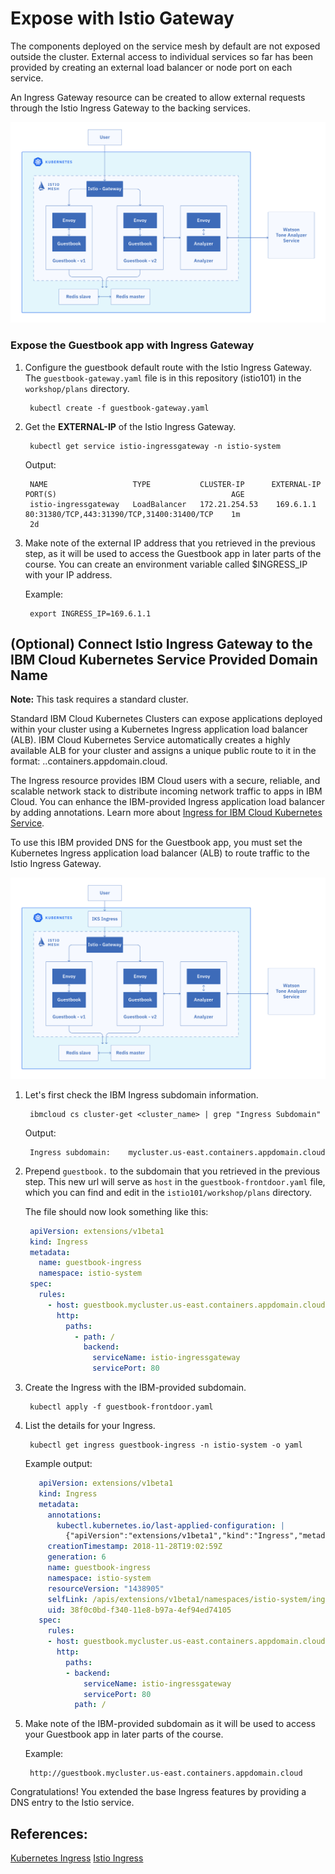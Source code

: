 # Expose with Istio Gateway

The components deployed on the service mesh by default are not exposed outside the cluster. External access to individual services so far has been provided by creating an external load balancer or node port on each service.

An Ingress Gateway resource can be created to allow external requests through the Istio Ingress Gateway to the backing services.

![](../.gitbook/assets/image%20%284%29.png)

### Expose the Guestbook app with Ingress Gateway

1. Configure the guestbook default route with the Istio Ingress Gateway. The `guestbook-gateway.yaml` file is in this repository \(istio101\) in the `workshop/plans` directory.

   ```text
    kubectl create -f guestbook-gateway.yaml
   ```

2. Get the **EXTERNAL-IP** of the Istio Ingress Gateway.

   ```text
    kubectl get service istio-ingressgateway -n istio-system
   ```

   Output:

   ```text
    NAME                   TYPE           CLUSTER-IP      EXTERNAL-IP     PORT(S)                                       AGE
    istio-ingressgateway   LoadBalancer   172.21.254.53    169.6.1.1       80:31380/TCP,443:31390/TCP,31400:31400/TCP    1m
    2d
   ```

3. Make note of the external IP address that you retrieved in the previous step, as it will be used to access the Guestbook app in later parts of the course. You can create an environment variable called $INGRESS\_IP with your IP address.

   Example:

   ```text
    export INGRESS_IP=169.6.1.1
   ```

## \(Optional\) Connect Istio Ingress Gateway to the IBM Cloud Kubernetes Service Provided Domain Name

**Note:** This task requires a standard cluster.

Standard IBM Cloud Kubernetes Clusters can expose applications deployed within your cluster using a Kubernetes Ingress application load balancer \(ALB\). IBM Cloud Kubernetes Service automatically creates a highly available ALB for your cluster and assigns a unique public route to it in the format: ..containers.appdomain.cloud.

The Ingress resource provides IBM Cloud users with a secure, reliable, and scalable network stack to distribute incoming network traffic to apps in IBM Cloud. You can enhance the IBM-provided Ingress application load balancer by adding annotations. Learn more about [Ingress for IBM Cloud Kubernetes Service](https://console.bluemix.net/docs/containers/cs_ingress.html#ingress).

To use this IBM provided DNS for the Guestbook app, you must set the Kubernetes Ingress application load balancer \(ALB\) to route traffic to the Istio Ingress Gateway.

![](../.gitbook/assets/image%20%282%29.png)

1. Let's first check the IBM Ingress subdomain information.

   ```text
    ibmcloud cs cluster-get <cluster_name> | grep "Ingress Subdomain"
   ```

   Output:

   ```text
    Ingress subdomain:    mycluster.us-east.containers.appdomain.cloud
   ```

2. Prepend `guestbook.` to the subdomain that you retrieved in the previous step. This new url will serve as `host` in the `guestbook-frontdoor.yaml` file, which you can find and edit in the `istio101/workshop/plans` directory.

   The file should now look something like this:

   ```yaml
    apiVersion: extensions/v1beta1
    kind: Ingress
    metadata:
      name: guestbook-ingress
      namespace: istio-system
    spec:
      rules:
        - host: guestbook.mycluster.us-east.containers.appdomain.cloud
          http:
            paths:
              - path: /
                backend:
                  serviceName: istio-ingressgateway
                  servicePort: 80
   ```

3. Create the Ingress with the IBM-provided subdomain.

   ```text
    kubectl apply -f guestbook-frontdoor.yaml
   ```

4. List the details for your Ingress.

   ```text
    kubectl get ingress guestbook-ingress -n istio-system -o yaml
   ```

   Example output:

   ```yaml
      apiVersion: extensions/v1beta1
      kind: Ingress
      metadata:
        annotations:
          kubectl.kubernetes.io/last-applied-configuration: |
            {"apiVersion":"extensions/v1beta1","kind":"Ingress","metadata":{"annotations":{},"name":"guestbook-ingress","namespace":"istio-system"},"spec":{"rules":[{"host":"guestbook.mycluster.us-east.containers.appdomain.cloud","http":{"paths":[{"backend":{"serviceName":"istio-ingressgateway","servicePort":80},"path":"/"}]}}]}}
        creationTimestamp: 2018-11-28T19:02:59Z
        generation: 6
        name: guestbook-ingress
        namespace: istio-system
        resourceVersion: "1438905"
        selfLink: /apis/extensions/v1beta1/namespaces/istio-system/ingresses/guestbook-ingress
        uid: 38f0c0bd-f340-11e8-b97a-4ef94ed74105
      spec:
        rules:
        - host: guestbook.mycluster.us-east.containers.appdomain.cloud
          http:
            paths:
            - backend:
                serviceName: istio-ingressgateway
                servicePort: 80
              path: /
   ```

5. Make note of the IBM-provided subdomain as it will be used to access your Guestbook app in later parts of the course.

   Example:

   ```text
    http://guestbook.mycluster.us-east.containers.appdomain.cloud
   ```

Congratulations! You extended the base Ingress features by providing a DNS entry to the Istio service.

## References:

[Kubernetes Ingress](https://kubernetes.io/docs/concepts/services-networking/ingress/) [Istio Ingress](https://istio.io/docs/tasks/traffic-management/ingress.html)

